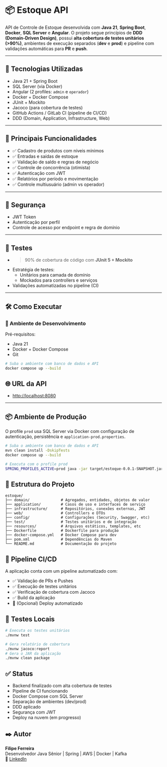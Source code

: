 # 📦 Estoque API

API de Controle de Estoque desenvolvida com **Java 21**, **Spring Boot**, **Docker**, **SQL Server** e **Angular**. O projeto segue princípios de **DDD (Domain-Driven Design)**, possui **alta cobertura de testes unitários (>90%)**, ambientes de execução separados (**dev** e **prod**) e pipeline com validações automáticas para **PR** e **push**.

---

## 🧱 Tecnologias Utilizadas

- Java 21 + Spring Boot
- SQL Server (via Docker)
- Angular (2 profiles: `admin` e `operador`)
- Docker + Docker Compose
- JUnit + Mockito
- Jacoco (para cobertura de testes)
- GitHub Actions / GitLab CI (pipeline de CI/CD)
- DDD (Domain, Application, Infrastructure, Web)

---

## 🧠 Principais Funcionalidades

- ✅ Cadastro de produtos com níveis mínimos
- ✅ Entradas e saídas de estoque
- ✅ Validação de saldo e regras de negócio
- ✅ Controle de concorrência (otimista)
- ✅ Autenticação com JWT
- ✅ Relatórios por período e movimentação
- ✅ Controle multiusuário (admin vs operador)

---

## 🔐 Segurança

- JWT Token
- Autenticação por perfil
- Controle de acesso por endpoint e regra de domínio

---

## 🧪 Testes

- >90% de cobertura de código com **JUnit 5 + Mockito**
- Estratégia de testes:
    - Unitários para camada de domínio
    - Mockados para controllers e serviços
- Validações automatizadas no pipeline (CI)

---

## 🛠️ Como Executar

### 🧪 Ambiente de Desenvolvimento

Pré-requisitos:
- Java 21
- Docker + Docker Compose
- Git

```bash
# Suba o ambiente com banco de dados e API
docker compose up --build
```

## 🌐 URL da API

- [http://localhost:8080](http://localhost:8080)

---

## 📦 Ambiente de Produção

O profile `prod` usa SQL Server via Docker com configuração de autenticação, persistência e `application-prod.properties`.

```bash
# Suba o ambiente com banco de dados e API
mvn clean install -DskipTests
docker compose up --build
```

```bash
# Executa com o profile prod
SPRING_PROFILES_ACTIVE=prod java -jar target/estoque-0.0.1-SNAPSHOT.jar
```

## 📁 Estrutura do Projeto

```text
estoque/
├── domain/              # Agregados, entidades, objetos de valor
├── application/         # Casos de uso e interfaces de serviço
├── infrastructure/      # Repositórios, conexões externas, JWT
├── web/                 # Controllers e DTOs
├── config/              # Configurações (Security, Swagger, etc)
├── test/                # Testes unitários e de integração
├── resources/           # Arquivos estáticos, templates, etc
├── Dockerfile           # Dockerfile para produção
├── docker-compose.yml   # Docker Compose para dev
├── pom.xml              # Dependências do Maven
└── README.md            # Documentação do projeto
``` 
## 🔄 Pipeline CI/CD

A aplicação conta com um pipeline automatizado com:

- ✅ Validação de PRs e Pushes
- ✅ Execução de testes unitários
- ✅ Verificação de cobertura com Jacoco
- ✅ Build da aplicação
- 🚀 (Opcional) Deploy automatizado  

## 📜 Testes Locais

```bash
# Executa os testes unitários
./mvnw test

# Gera relatório de cobertura
./mvnw jacoco:report
# Gera o JAR da aplicação
./mvnw clean package
```

## ✅ Status

- Backend finalizado com alta cobertura de testes
- Pipeline de CI funcionando
- Docker Compose com SQL Server
- Separação de ambientes (dev/prod)
- DDD aplicado
- Segurança com JWT
- Deploy na nuvem (em progresso)

## ✒️ Autor

**Filipe Ferreira**  
Desenvolvedor Java Sênior | Spring | AWS | Docker | Kafka  
🔗 [LinkedIn](https://www.linkedin.com/in/seu-usuario-aqui)
